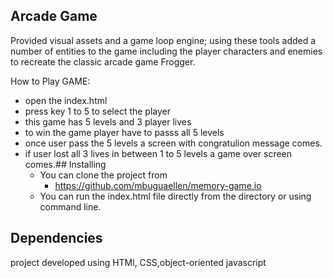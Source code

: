 

##  Arcade Game

Provided visual assets and a game loop engine; using these tools  added a number of entities to the game including the player characters and enemies to recreate the classic arcade game Frogger.

How to Play GAME:
-  open the index.html
-  press key 1 to 5 to select the player
-  this game has 5 levels and 3 player lives 
-  to win the game player have to passs all 5 levels
-  once user pass the 5 levels a screen with congratulion message comes.
-  if user lost all 3 lives in between 1 to 5 levels a game over screen comes.## Installing
    * You can clone the project from
        * https://github.com/mbuguaellen/memory-game.io
    * You can run the index.html file directly from the directory or using command line.

## Dependencies 
project developed using HTMl, CSS,object-oriented javascript

